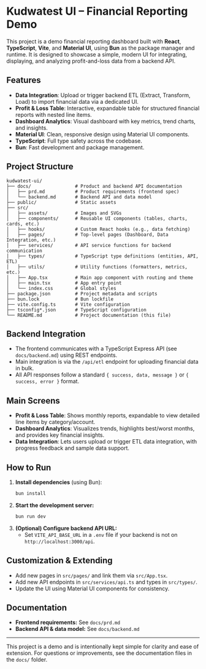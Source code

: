 # Kudwatest UI – Financial Reporting Demo

This project is a demo financial reporting dashboard built with **React**, **TypeScript**, **Vite**, and **Material UI**, using **Bun** as the package manager and runtime. It is designed to showcase a simple, modern UI for integrating, displaying, and analyzing profit-and-loss data from a backend API.

## Features

- **Data Integration**: Upload or trigger backend ETL (Extract, Transform, Load) to import financial data via a dedicated UI.
- **Profit & Loss Table**: Interactive, expandable table for structured financial reports with nested line items.
- **Dashboard Analytics**: Visual dashboard with key metrics, trend charts, and insights.
- **Material UI**: Clean, responsive design using Material UI components.
- **TypeScript**: Full type safety across the codebase.
- **Bun**: Fast development and package management.

## Project Structure

```
kudwatest-ui/
├── docs/                # Product and backend API documentation
│   ├── prd.md           # Product requirements (frontend spec)
│   └── backend.md       # Backend API and data model
├── public/              # Static assets
├── src/
│   ├── assets/          # Images and SVGs
│   ├── components/      # Reusable UI components (tables, charts, cards, etc.)
│   ├── hooks/           # Custom React hooks (e.g., data fetching)
│   ├── pages/           # Top-level pages (Dashboard, Data Integration, etc.)
│   ├── services/        # API service functions for backend communication
│   ├── types/           # TypeScript type definitions (entities, API, ETL)
│   ├── utils/           # Utility functions (formatters, metrics, etc.)
│   ├── App.tsx          # Main app component with routing and theme
│   ├── main.tsx         # App entry point
│   └── index.css        # Global styles
├── package.json         # Project metadata and scripts
├── bun.lock             # Bun lockfile
├── vite.config.ts       # Vite configuration
├── tsconfig*.json       # TypeScript configuration
└── README.md            # Project documentation (this file)
```

## Backend Integration

- The frontend communicates with a TypeScript Express API (see `docs/backend.md`) using REST endpoints.
- Main integration is via the `/api/etl` endpoint for uploading financial data in bulk.
- All API responses follow a standard `{ success, data, message }` or `{ success, error }` format.

## Main Screens

- **Profit & Loss Table**: Shows monthly reports, expandable to view detailed line items by category/account.
- **Dashboard Analytics**: Visualizes trends, highlights best/worst months, and provides key financial insights.
- **Data Integration**: Lets users upload or trigger ETL data integration, with progress feedback and sample data support.

## How to Run

1. **Install dependencies** (using Bun):
   ```bash
   bun install
   ```
2. **Start the development server:**
   ```bash
   bun run dev
   ```
3. **(Optional) Configure backend API URL:**
   - Set `VITE_API_BASE_URL` in a `.env` file if your backend is not on `http://localhost:3000/api`.

## Customization & Extending

- Add new pages in `src/pages/` and link them via `src/App.tsx`.
- Add new API endpoints in `src/services/api.ts` and types in `src/types/`.
- Update the UI using Material UI components for consistency.

## Documentation

- **Frontend requirements:** See `docs/prd.md`
- **Backend API & data model:** See `docs/backend.md`

---

This project is a demo and is intentionally kept simple for clarity and ease of extension. For questions or improvements, see the documentation files in the `docs/` folder.
